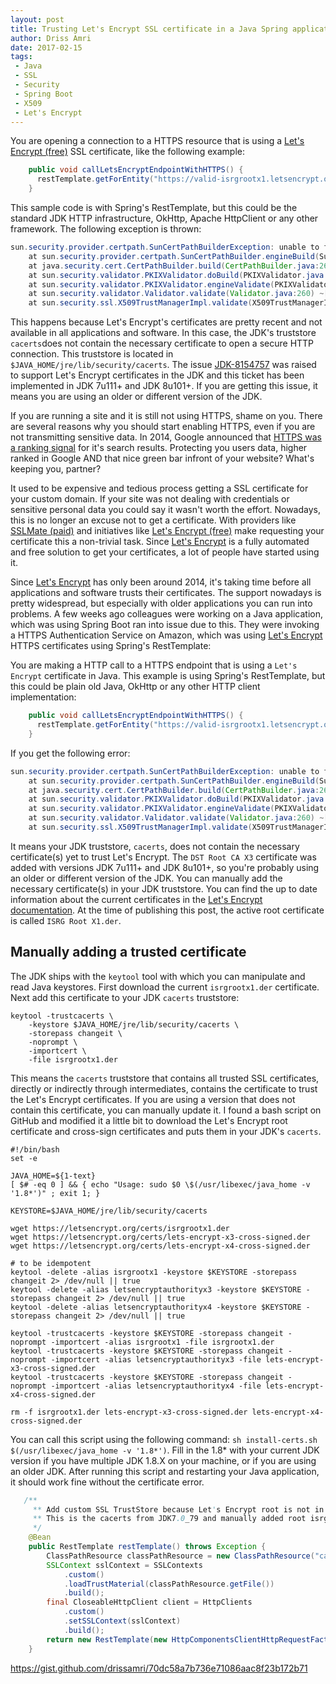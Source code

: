 ```yaml
---
layout: post
title: Trusting Let's Encrypt SSL certificate in a Java Spring application
author: Driss Amri
date: 2017-02-15
tags:
 - Java
 - SSL
 - Security 
 - Spring Boot
 - X509
 - Let's Encrypt
---
```


You are opening a connection to a HTTPS resource that is using a [Let's Encrypt (free)](https://letsencrypt.org/) SSL certificate, like the following example:

```java
    public void callLetsEncryptEndpointWithHTTPS() {
      restTemplate.getForEntity("https://valid-isrgrootx1.letsencrypt.org/", String.class);
    }
```

This sample code is with Spring's RestTemplate, but this could be the standard JDK HTTP infrastructure, OkHttp, Apache HttpClient or any other framework. The following exception is thrown:

```java
sun.security.provider.certpath.SunCertPathBuilderException: unable to find valid certification path to requested target
    at sun.security.provider.certpath.SunCertPathBuilder.engineBuild(SunCertPathBuilder.java:196) ~[na:1.7.0_79]
    at java.security.cert.CertPathBuilder.build(CertPathBuilder.java:268) ~[na:1.7.0_79]
    at sun.security.validator.PKIXValidator.doBuild(PKIXValidator.java:380) ~[na:1.7.0_79]
    at sun.security.validator.PKIXValidator.engineValidate(PKIXValidator.java:292) ~[na:1.7.0_79]
    at sun.security.validator.Validator.validate(Validator.java:260) ~[na:1.7.0_79]
    at sun.security.ssl.X509TrustManagerImpl.validate(X509TrustManagerImpl.java:326) ~[na:1.7.0_79]
```

This happens because Let's Encrypt's certificates are pretty recent and not available in all applications and software. In this case, the JDK's truststore `cacerts`does not contain the necessary certificate to open a secure HTTP connection. This truststore is located in `$JAVA_HOME/jre/lib/security/cacerts`. The issue [JDK-8154757](https://bugs.openjdk.java.net/browse/JDK-8154757) was raised to support Let's Encrypt certificates in the JDK and this ticket has been implemented in JDK 7u111+ and JDK 8u101+. If you are getting this issue, it means you are using an older or different version of the JDK.





If you are running a site and it is still not using HTTPS, shame on you. There are several reasons why you should start enabling HTTPS, even if you are not transmitting sensitive data. In 2014, Google announced that [HTTPS was a ranking signal](https://webmasters.googleblog.com/2014/08/https-as-ranking-signal.html) for it's search results. Protecting you users data, higher ranked in Google AND that nice green bar infront of your website? What's keeping you, partner? 

It used to be expensive and tedious process getting a SSL certificate for your custom domain. If your site was not dealing with credentials or sensitive personal data you could say it wasn't worth the effort. Nowadays, this is no longer an excuse not to get a certificate. With providers like [SSLMate (paid)](https://www.sslmate) and initiatives like [Let's Encrypt (free)](https://letsencrypt.org/) make requesting your certificate this a non-trivial task. Since [Let's Encrypt](https://letsencrypt.org/) is a fully automated and free solution to get your certificates, a lot of people have started using it. 

Since [Let's Encrypt](https://letsencrypt.org/) has only been around 2014, it's taking time before all applications and software trusts their certificates. The support nowadays is pretty widespread, but especially with older applications you can run into problems. A few weeks ago colleagues were working on a Java application, which was using Spring Boot ran into issue due to this. They were invoking a HTTPS Authentication Service on Amazon, which was using [Let's Encrypt](https://letsencrypt.org/) HTTPS certificates using Spring's RestTemplate: 

You are making a HTTP call to a HTTPS endpoint that is using a `Let's Encrypt` certificate in Java. This example is using Spring's RestTemplate, but this could be plain old Java, OkHttp or any other HTTP client implementation:

```java
    public void callLetsEncryptEndpointWithHTTPS() {
      restTemplate.getForEntity("https://valid-isrgrootx1.letsencrypt.org/", String.class);
    }
```

If you get the following error:

```java
sun.security.provider.certpath.SunCertPathBuilderException: unable to find valid certification path to requested target
    at sun.security.provider.certpath.SunCertPathBuilder.engineBuild(SunCertPathBuilder.java:196) ~[na:1.7.0_79]
    at java.security.cert.CertPathBuilder.build(CertPathBuilder.java:268) ~[na:1.7.0_79]
    at sun.security.validator.PKIXValidator.doBuild(PKIXValidator.java:380) ~[na:1.7.0_79]
    at sun.security.validator.PKIXValidator.engineValidate(PKIXValidator.java:292) ~[na:1.7.0_79]
    at sun.security.validator.Validator.validate(Validator.java:260) ~[na:1.7.0_79]
    at sun.security.ssl.X509TrustManagerImpl.validate(X509TrustManagerImpl.java:326) ~[na:1.7.0_79]
```

It means your JDK truststore, `cacerts`, does not contain the necessary certificate(s) yet to trust Let's Encrypt. The `DST Root CA X3` certificate was added with versions JDK 7u111+ and JDK 8u101+, so you're probably using an older or different version of the JDK. You can manually add the necessary certificate(s) in your JDK truststore. You can find the up to date information about the current certificates in the [Let's Encrypt documentation](https://letsencrypt.org/certificates/). At the time of publishing this post, the active root certificate is called `ISRG Root X1.der`. 

## Manually adding a trusted certificate

The JDK ships with the `keytool` tool with which you can manipulate and read Java keystores. First download the current `isrgrootx1.der` certificate. Next add this certificate to your JDK `cacerts` truststore:

```shell
keytool -trustcacerts \
    -keystore $JAVA_HOME/jre/lib/security/cacerts \
    -storepass changeit \
    -noprompt \
    -importcert \
    -file isrgrootx1.der
```

This means the `cacerts` truststore that contains all trusted SSL certificates, directly or indirectly through intermediates, contains the certificate to trust the Let's Encrypt certificates. If you are using a version that does not contain this certificate, you can manually update it. I found a bash script on GitHub and modified it a little bit to download the Let's Encrypt root certificate and cross-sign certificates and puts them in your JDK's `cacerts`. 

```shell
#!/bin/bash
set -e

JAVA_HOME=${1-text}
[ $# -eq 0 ] && { echo "Usage: sudo $0 \$(/usr/libexec/java_home -v '1.8*')" ; exit 1; }

KEYSTORE=$JAVA_HOME/jre/lib/security/cacerts

wget https://letsencrypt.org/certs/isrgrootx1.der
wget https://letsencrypt.org/certs/lets-encrypt-x3-cross-signed.der
wget https://letsencrypt.org/certs/lets-encrypt-x4-cross-signed.der

# to be idempotent
keytool -delete -alias isrgrootx1 -keystore $KEYSTORE -storepass changeit 2> /dev/null || true
keytool -delete -alias letsencryptauthorityx3 -keystore $KEYSTORE -storepass changeit 2> /dev/null || true
keytool -delete -alias letsencryptauthorityx4 -keystore $KEYSTORE -storepass changeit 2> /dev/null || true

keytool -trustcacerts -keystore $KEYSTORE -storepass changeit -noprompt -importcert -alias isrgrootx1 -file isrgrootx1.der
keytool -trustcacerts -keystore $KEYSTORE -storepass changeit -noprompt -importcert -alias letsencryptauthorityx3 -file lets-encrypt-x3-cross-signed.der
keytool -trustcacerts -keystore $KEYSTORE -storepass changeit -noprompt -importcert -alias letsencryptauthorityx4 -file lets-encrypt-x4-cross-signed.der

rm -f isrgrootx1.der lets-encrypt-x3-cross-signed.der lets-encrypt-x4-cross-signed.der
```

You can call this script using the following command: `sh install-certs.sh $(/usr/libexec/java_home -v '1.8*')`. Fill in the 1.8* with your current JDK version if you have multiple JDK 1.8.X on your machine, or if you are using an older JDK. After running this script and restarting your Java application, it should work fine without the certificate error.

```java
   /**
     ** Add custom SSL TrustStore because Let's Encrypt root is not in all JDK stores yet.
     ** This is the cacerts from JDK7.0_79 and manually added root isrgrootx1.der
     */
    @Bean
    public RestTemplate restTemplate() throws Exception {
        ClassPathResource classPathResource = new ClassPathResource("cacerts");
        SSLContext sslContext = SSLContexts
            .custom()
            .loadTrustMaterial(classPathResource.getFile())
            .build();
        final CloseableHttpClient client = HttpClients
            .custom()
            .setSSLContext(sslContext)
            .build();
        return new RestTemplate(new HttpComponentsClientHttpRequestFactory(client));
    }
```


https://gist.github.com/drissamri/70dc58a7b736e71086aac8f23b172b71